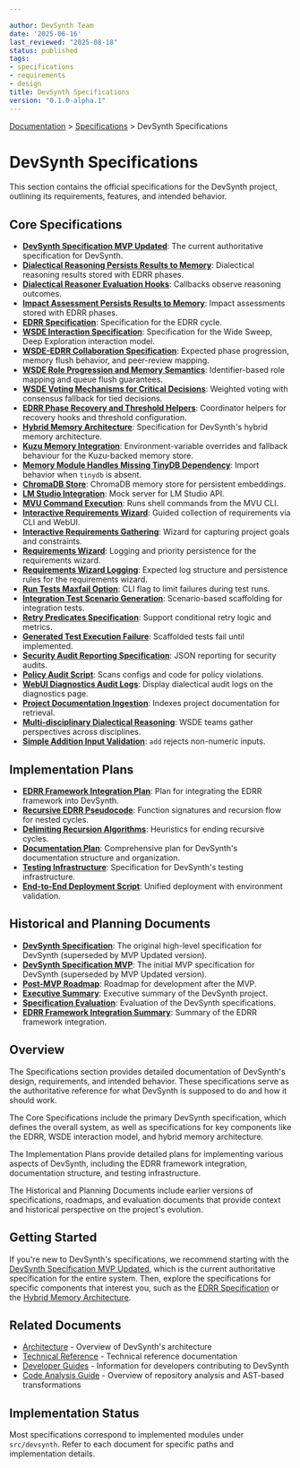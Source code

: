 ```yaml
---

author: DevSynth Team
date: '2025-06-16'
last_reviewed: "2025-08-18"
status: published
tags:
- specifications
- requirements
- design
title: DevSynth Specifications
version: "0.1.0-alpha.1"
---
```

<div class="breadcrumbs">
<a href="../index.md">Documentation</a> &gt; <a href="index.md">Specifications</a> &gt; DevSynth Specifications
</div>

# DevSynth Specifications

This section contains the official specifications for the DevSynth project, outlining its requirements, features, and intended behavior.

## Core Specifications

- **[DevSynth Specification MVP Updated](devsynth_specification_mvp_updated.md)**: The current authoritative specification for DevSynth.
- **[Dialectical Reasoning Persists Results to Memory](dialectical_reasoning_memory_persistence.md)**: Dialectical reasoning results stored with EDRR phases.
- **[Dialectical Reasoner Evaluation Hooks](dialectical_reasoning.md)**: Callbacks observe reasoning outcomes.
- **[Impact Assessment Persists Results to Memory](dialectical_reasoning_impact_memory_persistence.md)**: Impact assessments stored with EDRR phases.
- **[EDRR Specification](edrr_cycle_specification.md)**: Specification for the EDRR cycle.
- **[WSDE Interaction Specification](wsde_interaction_specification.md)**: Specification for the Wide Sweep, Deep Exploration interaction model.
- **[WSDE-EDRR Collaboration Specification](wsde_edrr_collaboration.md)**: Expected phase progression, memory flush behavior, and peer-review mapping.
- **[WSDE Role Progression and Memory Semantics](wsde_role_progression_memory.md)**: Identifier-based role mapping and queue flush guarantees.
- **[WSDE Voting Mechanisms for Critical Decisions](wsde_voting_mechanisms.md)**: Weighted voting with consensus fallback for tied decisions.
- **[EDRR Phase Recovery and Threshold Helpers](edrr_phase_recovery_threshold_helpers.md)**: Coordinator helpers for recovery hooks and threshold configuration.
- **[Hybrid Memory Architecture](hybrid_memory_architecture.md)**: Specification for DevSynth's hybrid memory architecture.
- **[Kuzu Memory Integration](kuzu_memory_integration.md)**: Environment-variable overrides and fallback behaviour for the Kuzu-backed memory store.
- **[Memory Module Handles Missing TinyDB Dependency](memory_optional_tinydb_dependency.md)**: Import behavior when `tinydb` is absent.
- **[ChromaDB Store](chromadb_store.md)**: ChromaDB memory store for persistent embeddings.
- **[LM Studio Integration](lmstudio_integration.md)**: Mock server for LM Studio API.
- **[MVU Command Execution](mvu-command-execution.md)**: Runs shell commands from the MVU CLI.
- **[Interactive Requirements Wizard](interactive_requirements_wizard.md)**: Guided collection of requirements via CLI and WebUI.
- **[Interactive Requirements Gathering](interactive_requirements_gathering.md)**: Wizard for capturing project goals and constraints.
- **[Requirements Wizard](requirements_wizard.md)**: Logging and priority persistence for the requirements wizard.
- **[Requirements Wizard Logging](requirements_wizard_logging.md)**: Expected log structure and persistence rules for the requirements wizard.
- **[Run Tests Maxfail Option](run_tests_maxfail_option.md)**: CLI flag to limit failures during test runs.
- **[Integration Test Scenario Generation](integration_test_generation.md)**: Scenario-based scaffolding for integration tests.
- **[Retry Predicates Specification](retry_predicates.md)**: Support conditional retry logic and metrics.
- **[Generated Test Execution Failure](generated_test_execution_failure.md)**: Scaffolded tests fail until implemented.
- **[Security Audit Reporting Specification](security_audit_reporting.md)**: JSON reporting for security audits.
- **[Policy Audit Script](policy_audit.md)**: Scans configs and code for policy violations.
- **[WebUI Diagnostics Audit Logs](webui_diagnostics_audit_logs.md)**: Display dialectical audit logs on the diagnostics page.
- **[Project Documentation Ingestion](project-documentation-ingestion.md)**: Indexes project documentation for retrieval.
- **[Multi-disciplinary Dialectical Reasoning](multi-disciplinary-dialectical-reasoning.md)**: WSDE teams gather perspectives across disciplines.
- **[Simple Addition Input Validation](simple_addition_input_validation.md)**: `add` rejects non-numeric inputs.

## Implementation Plans

- **[EDRR Framework Integration Plan](../archived/edrr_framework_integration_plan.md)**: Plan for integrating the EDRR framework into DevSynth.
- **[Recursive EDRR Pseudocode](recursive_edrr_pseudocode.md)**: Function signatures and recursion flow for nested cycles.
- **[Delimiting Recursion Algorithms](delimiting_recursion_algorithms.md)**: Heuristics for ending recursive cycles.
- **[Documentation Plan](documentation_plan.md)**: Comprehensive plan for DevSynth's documentation structure and organization.
- **[Testing Infrastructure](testing_infrastructure.md)**: Specification for DevSynth's testing infrastructure.
- **[End-to-End Deployment Script](end_to_end_deployment.md)**: Unified deployment with environment validation.

## Historical and Planning Documents

- **[DevSynth Specification](devsynth_specification.md)**: The original high-level specification for DevSynth (superseded by MVP Updated version).
- **[DevSynth Specification MVP](devsynth_specification_mvp.md)**: The initial MVP specification for DevSynth (superseded by MVP Updated version).
- **[Post-MVP Roadmap](../roadmap/post_mvp_roadmap.md)**: Roadmap for development after the MVP.
- **[Executive Summary](executive_summary.md)**: Executive summary of the DevSynth project.
- **[Specification Evaluation](specification_evaluation.md)**: Evaluation of the DevSynth specifications.
- **[EDRR Framework Integration Summary](edrr_framework_integration_summary.md)**: Summary of the EDRR framework integration.

## Overview

The Specifications section provides detailed documentation of DevSynth's design, requirements, and intended behavior. These specifications serve as the authoritative reference for what DevSynth is supposed to do and how it should work.

The Core Specifications include the primary DevSynth specification, which defines the overall system, as well as specifications for key components like the EDRR, WSDE interaction model, and hybrid memory architecture.

The Implementation Plans provide detailed plans for implementing various aspects of DevSynth, including the EDRR framework integration, documentation structure, and testing infrastructure.

The Historical and Planning Documents include earlier versions of specifications, roadmaps, and evaluation documents that provide context and historical perspective on the project's evolution.

## Getting Started

If you're new to DevSynth's specifications, we recommend starting with the [DevSynth Specification MVP Updated](devsynth_specification_mvp_updated.md), which is the current authoritative specification for the entire system. Then, explore the specifications for specific components that interest you, such as the [EDRR Specification](edrr_cycle_specification.md) or the [Hybrid Memory Architecture](hybrid_memory_architecture.md).

## Related Documents

- [Architecture](../architecture/index.md) - Overview of DevSynth's architecture
- [Technical Reference](../technical_reference/index.md) - Technical reference documentation
- [Developer Guides](../developer_guides/index.md) - Information for developers contributing to DevSynth
- [Code Analysis Guide](../developer_guides/code_analysis.md) - Overview of repository analysis and AST-based transformations

## Implementation Status

Most specifications correspond to implemented modules under `src/devsynth`. Refer to each document for specific paths and implementation details.
